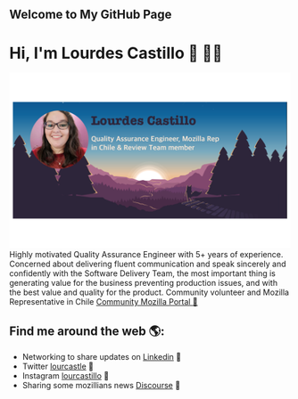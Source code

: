 ## Welcome to My GitHub Page

# Hi, I'm Lourdes Castillo 👋 👩‍💻
![lourcastillo](readmegithublca.png)
Highly motivated Quality Assurance Engineer with 5+ years of experience. Concerned about delivering fluent communication and speak sincerely and confidently with the Software Delivery Team, the most important thing is generating value for the business preventing production issues, and with the best value and quality for the product. Community volunteer and Mozilla Representative in Chile <a href="https://community.mozilla.org/people/lourcastillo/">Community Mozilla Portal 🌟</a>

## Find me around the web 🌎:
- Networking to share updates on <a href="https://www.linkedin.com/in/lourcastillo/">Linkedin</a> 💼
- Twitter <a href="https://www.twitter.com/lourcastle"> lourcastle</a> 💬
- Instagram <a href="https://www.instagram.com/lourcastillo"> lourcastillo</a> 🎀
- Sharing some mozillians news <a href="https://discourse.mozilla.org/u/lourcastillo/summary">Discourse</a> 🔭
